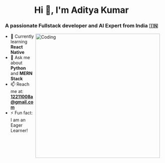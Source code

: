 <h1 align="center">Hi 👋, I'm Aditya Kumar</h1>
<h3 align="center">A passionate Fullstack developer and AI Expert from India 🇮🇳</h3>

<img align="right" alt="Coding" width="400" src="https://cdn.dribbble.com/users/1162077/screenshots/3848914/programmer.gif" />

- 🌱 Currently learning **React Native**
- 💬 Ask me about **Python** and **MERN Stack**
- 📫 Reach me at: **12211008a@gmail.com**
- ⚡ Fun fact: I am an Eager Learner! 
